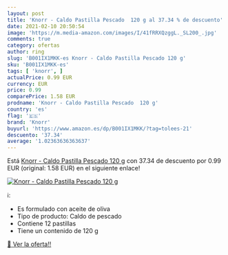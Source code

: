 ```yaml
---
layout: post
title: 'Knorr - Caldo Pastilla Pescado  120 g al 37.34 % de descuento'
date: 2021-02-10 20:50:54
image: 'https://m.media-amazon.com/images/I/41fRRXQzggL._SL200_.jpg'
comments: true
category: ofertas
author: ring
slug: 'B001IX1MKK-es Knorr - Caldo Pastilla Pescado 120 g'
sku: 'B001IX1MKK-es'
tags: [ 'knorr', ]
actualPrice: 0.99 EUR
currency: EUR
price: 0.99
comparePrice: 1.58 EUR
prodname: 'Knorr - Caldo Pastilla Pescado  120 g'
country: 'es'
flag: '🇪🇸'
brand: 'Knorr'
buyurl: 'https://www.amazon.es/dp/B001IX1MKK/?tag=tolees-21'
descuento: '37.34'
average: '1.02363636363637'
---
```


Está [Knorr - Caldo Pastilla Pescado  120 g](https://www.amazon.es/dp/B001IX1MKK/?tag=tolees-21) con 37.34 de descuento por 0.99 EUR (original: 1.58 EUR) en el siguiente enlace!

[![Knorr - Caldo Pastilla Pescado  120 g](https://m.media-amazon.com/images/I/41fRRXQzggL._SL200_.jpg)](https://www.amazon.es/dp/B001IX1MKK/?tag=tolees-21)

ℹ️:

- Es formulado con aceite de oliva
- Tipo de producto: Caldo de pescado
- Contiene 12 pastillas
- Tiene un contenido de 120 g

[🛒 Ver la oferta!!](https://www.amazon.es/dp/B001IX1MKK/?tag=tolees-21)
